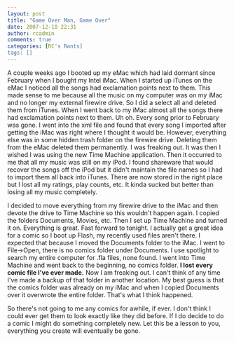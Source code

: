 ```yaml
---
layout: post
title: "Game Over Man, Game Over"
date: 2007-12-10 22:31
author: rcadmin
comments: true
categories: [RC's Rants]
tags: []
---
```

A couple weeks ago I booted up my eMac which had laid dormant since February when I bought my Intel iMac. When I started up iTunes on the eMac I noticed all the songs had exclamation points next to them. This made sense to me because all the music on my computer was on my iMac and no longer my external firewire drive. So I did a select all and deleted them from iTunes. When I went back to my iMac almost all the songs there had exclamation points next to them. Uh oh. Every song prior to February was gone. I went into the xml file and found that every song I imported after getting the iMac was right where I thought it would be. However, everything else was in some hidden trash folder on the firewire drive. Deleting them from the eMac deleted them permanently. I was freaking out. It was then I wished I was using the new Time Machine application. Then it occurred to me that all my music was still on my iPod. I found shareware that would recover the songs off the iPod but it didn't maintain the file names so I had to import them all back into iTunes. There are now stored in the right place but I lost all my ratings, play counts, etc. It kinda sucked but better than losing all my music completely.

I decided to move everything from my firewire drive to the iMac and then devote the drive to Time Machine so this wouldn't happen again. I copied the folders Documents, Movies, etc. Then I set up Time Machine and turned it on. Everything is great. Fast forward to tonight. I actually get a great idea for a comic so I boot up Flash, my recently used files aren't there. I expected that because I moved the Documents folder to the iMac. I went to File->Open, there is no comics folder under Documents. I use spotlight to search my entire computer for .fla files, none found. I went into Time Machine and went back to the beginning, no comics folder. <strong>I lost every comic file I've ever made.</strong> Now I am freaking out. I can't think of any time I've made a backup of that folder in another location. My best guess is that the comics folder was already on my iMac and when I copied Documents over it overwrote the entire folder. That's what I think happened. 

So there's not going to me any comics for awhile, if ever. I don't think I could ever get them to look exactly like they did before. If I do decide to do a comic I might do something completely new. Let this be a lesson to you, everything you create will eventually be gone.
